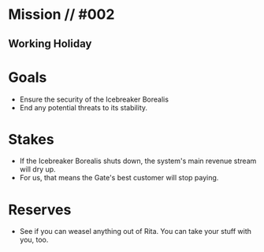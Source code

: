# Mission // #002
## Working Holiday



# Goals
- Ensure the security of the Icebreaker Borealis
- End any potential threats to its stability.

# Stakes
- If the Icebreaker Borealis shuts down, the system's main revenue stream will dry up.
- For us, that means the Gate's best customer will stop paying.

# Reserves
- See if you can weasel anything out of Rita.  You can take your stuff with you, too.
